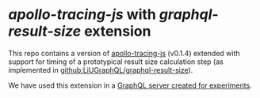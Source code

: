 # *apollo-tracing-js* with *graphql-result-size* extension

This repo contains a version of [apollo-tracing-js](https://github.com/apollographql/apollo-tracing-js) (v0.1.4) extended with support for timing of a prototypical result size calculation step (as implemented in [github:LiUGraphQL/graphql-result-size](https://github.com/LiUGraphQL/graphql-result-size)).

We have used this extension in a [GraphQL server created for experiments](https://github.com/LiUGraphQL/experiment-tim).
